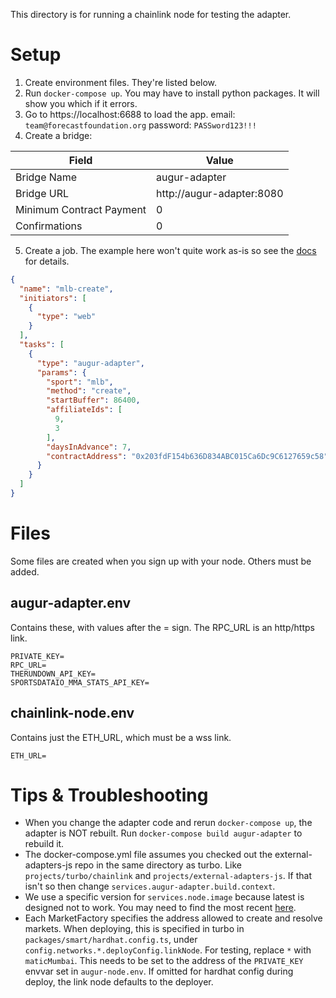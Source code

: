 This directory is for running a chainlink node for testing the adapter.

# Setup
1. Create environment files. They're listed below.
2. Run `docker-compose up`. 
   You may have to install python packages. It will show you which if it errors.
3. Go to https://localhost:6688 to load the app.
   email: `team@forecastfoundation.org`
   password: `PASSword123!!!`
4. Create a bridge:

| Field                    | Value                      |
| ------------------------ | -------------------------- |
| Bridge Name              | augur-adapter              |
| Bridge URL               | http://augur-adapter:8080  |
| Minimum Contract Payment | 0                          |
| Confirmations            | 0                          |

5. Create a job. The example here won't quite work as-is so see the
   [docs](https://github.com/AugurProject/external-adapters-js/blob/develop/packages/composites/augur/README.md)
   for details.
```json
{
  "name": "mlb-create",
  "initiators": [
    {
      "type": "web"
    }
  ],
  "tasks": [
    {
      "type": "augur-adapter",
      "params": {
        "sport": "mlb",
        "method": "create",
        "startBuffer": 86400,
        "affiliateIds": [
          9,
          3
        ],
        "daysInAdvance": 7,
        "contractAddress": "0x203fdF154b636D834ABC015Ca6Dc9C6127659c58"
      }
    }
  ]
}
```

# Files
Some files are created when you sign up with your node.
Others must be added.

## augur-adapter.env
Contains these, with values after the = sign.
The RPC_URL is an http/https link.

    PRIVATE_KEY=
    RPC_URL=
    THERUNDOWN_API_KEY=
    SPORTSDATAIO_MMA_STATS_API_KEY=

## chainlink-node.env
Contains just the ETH_URL, which must be a wss link.

    ETH_URL=

# Tips & Troubleshooting

- When you change the adapter code and rerun `docker-compose up`, the adapter is NOT rebuilt.
  Run `docker-compose build augur-adapter` to rebuild it.
- The docker-compose.yml file assumes you checked out the external-adapters-js repo in the same directory as turbo.
  Like `projects/turbo/chainlink` and `projects/external-adapters-js`.
  If that isn't so then change `services.augur-adapter.build.context`.
- We use a specific version for `services.node.image` because latest is designed not to work.
  You may need to find the most recent
  [here](https://hub.docker.com/r/smartcontract/chainlink/tags?page=1&ordering=last_updated).
- Each MarketFactory specifies the address allowed to create and resolve markets.
  When deploying, this is specified in turbo in `packages/smart/hardhat.config.ts`,
  under `config.networks.*.deployConfig.linkNode`. For testing, replace `*` with `maticMumbai`.
  This needs to be set to the address of the `PRIVATE_KEY` envvar set in `augur-node.env`.
  If omitted for hardhat config during deploy, the link node defaults to the deployer.
  
